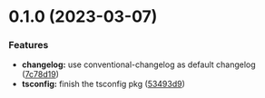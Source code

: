 # 0.1.0 (2023-03-07)

### Features

- **changelog:** use conventional-changelog as default changelog ([7c78d19](https://github.com/DrReMain/cyberdancer.kit/commit/7c78d19b07977dc88ffaa502ca0e38cf4f546bff))
- **tsconfig:** finish the tsconfig pkg ([53493d9](https://github.com/DrReMain/cyberdancer.kit/commit/53493d9fc0d175fd0c50e7c009a1a78c774ec9ca))
